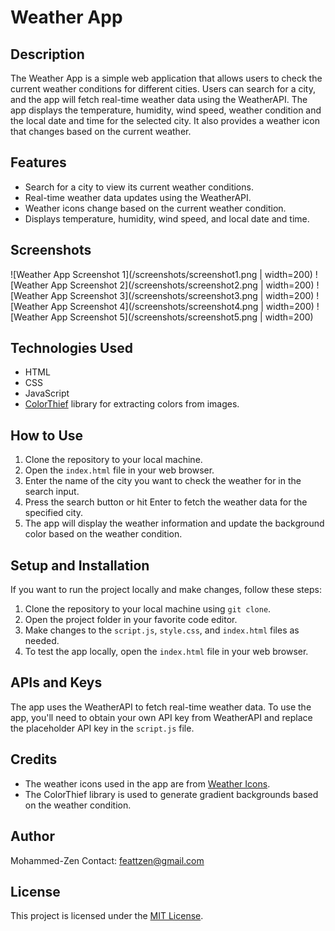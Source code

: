 # Weather App

## Description
The Weather App is a simple web application that allows users to check the current weather conditions for different cities. Users can search for a city, and the app will fetch real-time weather data using the WeatherAPI. The app displays the temperature, humidity, wind speed, weather condition and the local date and time for the selected city. It also provides a weather icon that changes based on the current weather.

## Features
- Search for a city to view its current weather conditions.
- Real-time weather data updates using the WeatherAPI.
- Weather icons change based on the current weather condition.
- Displays temperature, humidity, wind speed, and local date and time.

## Screenshots
![Weather App Screenshot 1](/screenshots/screenshot1.png | width=200)
![Weather App Screenshot 2](/screenshots/screenshot2.png | width=200)
![Weather App Screenshot 3](/screenshots/screenshot3.png | width=200)
![Weather App Screenshot 4](/screenshots/screenshot4.png | width=200)
![Weather App Screenshot 5](/screenshots/screenshot5.png | width=200)

## Technologies Used
- HTML
- CSS
- JavaScript
- [ColorThief](https://lokeshdhakar.com/projects/color-thief/) library for extracting colors from images.

## How to Use
1. Clone the repository to your local machine.
2. Open the `index.html` file in your web browser.
3. Enter the name of the city you want to check the weather for in the search input.
4. Press the search button or hit Enter to fetch the weather data for the specified city.
5. The app will display the weather information and update the background color based on the weather condition.

## Setup and Installation
If you want to run the project locally and make changes, follow these steps:
1. Clone the repository to your local machine using `git clone`.
2. Open the project folder in your favorite code editor.
3. Make changes to the `script.js`, `style.css`, and `index.html` files as needed.
4. To test the app locally, open the `index.html` file in your web browser.

## APIs and Keys
The app uses the WeatherAPI to fetch real-time weather data. To use the app, you'll need to obtain your own API key from WeatherAPI and replace the placeholder API key in the `script.js` file.

## Credits
- The weather icons used in the app are from [Weather Icons](https://weathericons.io/).
- The ColorThief library is used to generate gradient backgrounds based on the weather condition.

## Author
Mohammed-Zen
Contact: feattzen@gmail.com

## License
This project is licensed under the [MIT License](/LICENSE).
